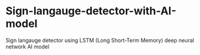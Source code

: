 # Sign-langauge-detector-with-AI-model
Sign langauge detector using LSTM (Long Short-Term Memory) deep neural network AI model
